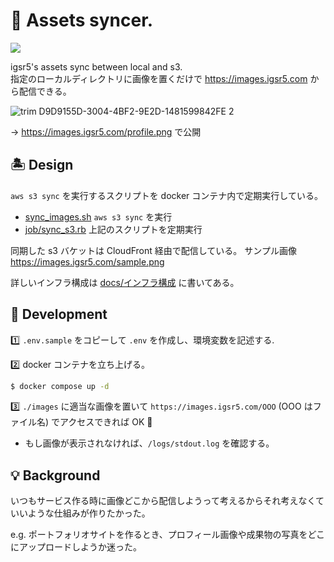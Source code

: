 # :dango: Assets syncer.
![](https://img.shields.io/badge/license-MIT-green)


igsr5's assets sync between local and s3.  
指定のローカルディレクトリに画像を置くだけで https://images.igsr5.com から配信できる。


![trim D9D9155D-3004-4BF2-9E2D-1481599842FE 2](https://user-images.githubusercontent.com/66525257/154830179-acccf9bf-9d2e-4fd5-847c-ff5b104279e4.gif)

→ https://images.igsr5.com/profile.png で公開



## 🏝️ Design

`aws s3 sync` を実行するスクリプトを docker コンテナ内で定期実行している。

- [sync_images.sh](https://github.com/igsr5/igsr5-assets/blob/master/sync_images.sh) `aws s3 sync` を実行
- [job/sync_s3.rb](https://github.com/igsr5/igsr5-assets/blob/master/job/sync_s3.rb) 上記のスクリプトを定期実行

同期した s3 バケットは CloudFront 経由で配信している。
サンプル画像 https://images.igsr5.com/sample.png

詳しいインフラ構成は [docs/インフラ構成](https://github.com/igsr5/igsr5-assets/blob/master/docs/infra.md) に書いてある。

## 📝 Development
:one: `.env.sample` をコピーして `.env` を作成し、環境変数を記述する.

:two: docker コンテナを立ち上げる。

```sh
$ docker compose up -d
```

:three: `./images` に適当な画像を置いて `https://images.igsr5.com/OOO` (OOO はファイル名) でアクセスできれば OK :tada:
  - もし画像が表示されなければ、`/logs/stdout.log` を確認する。


## :bulb: Background
いつもサービス作る時に画像どこから配信しようって考えるからそれ考えなくていいような仕組みが作りたかった。  

e.g.  ポートフォリオサイトを作るとき、プロフィール画像や成果物の写真をどこにアップロードしようか迷った。
